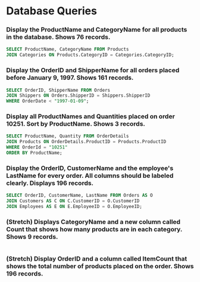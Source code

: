 # Database Queries

### Display the ProductName and CategoryName for all products in the database. Shows 76 records.
```sql
SELECT ProductName, CategoryName FROM Products
JOIN Categories ON Products.CategoryID = Categories.CategoryID; 
```

### Display the OrderID and ShipperName for all orders placed before January 9, 1997. Shows 161 records.

```sql
SELECT OrderID, ShipperName FROM Orders
JOIN Shippers ON Orders.ShipperID = Shippers.ShipperID
WHERE OrderDate < "1997-01-09";
```

### Display all ProductNames and Quantities placed on order 10251. Sort by ProductName. Shows 3 records.

```sql
SELECT ProductName, Quantity FROM OrderDetails
JOIN Products ON OrderDetails.ProductID = Products.ProductID
WHERE OrderId = "10251"
ORDER BY ProductName;
```

### Display the OrderID, CustomerName and the employee's LastName for every order. All columns should be labeled clearly. Displays 196 records.

```sql
SELECT OrderID, CustomerName, LastName FROM Orders AS O
JOIN Customers AS C ON C.CustomerID = O.CustomerID
JOIN Employees AS E ON E.EmployeeID = O.EmployeeID;
```

### (Stretch)  Displays CategoryName and a new column called Count that shows how many products are in each category. Shows 9 records.

```sql
```

### (Stretch) Display OrderID and a  column called ItemCount that shows the total number of products placed on the order. Shows 196 records. 
```sql
```
